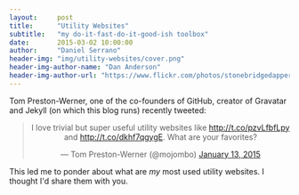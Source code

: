 ```yaml
---
layout:     post
title:      "Utility Websites"
subtitle:   "my do-it-fast-do-it-good-ish toolbox"
date:       2015-03-02 10:00:00
author:     "Daniel Serrano"
header-img: "img/utility-websites/cover.png"
header-img-author-name: "Dan Anderson"
header-img-author-url: "https://www.flickr.com/photos/stonebridgedapper/"
---
```


Tom Preston-Werner, one of the co-founders of GitHub, creator of Gravatar and Jekyll (on which this blog runs) recently tweeted:

<center><blockquote class="twitter-tweet" lang="en"><p>I love trivial but super useful utility websites like <a href="http://t.co/pzvLfbfLpy">http://t.co/pzvLfbfLpy</a> and <a href="http://t.co/dkhf7qgygE">http://t.co/dkhf7qgygE</a>. What are your favorites?</p>&mdash; Tom Preston-Werner (@mojombo) <a href="https://twitter.com/mojombo/status/555121976155865088">January 13, 2015</a></blockquote>
<script async src="//platform.twitter.com/widgets.js" charset="utf-8"></script></center>

This led me to ponder about what are *my* most used utility websites. I thought I'd share them with you.

